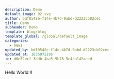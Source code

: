 ```yaml
---
description: Demo
default_image: 02.svg
author: bdf0548e-f14e-4b7d-9abd-d2223cb02cec
title: Demo
subheader: Demo
template: blog/blog
template_global: /global/default_image
categories:
  - news
updated_by: bdf0548e-f14e-4b7d-9abd-d2223cb02cec
updated_at: 1636072296
id: d6e32ecf-3ddb-4ba5-9b78-5c4ca142aeed
---
```

Hello World!!!